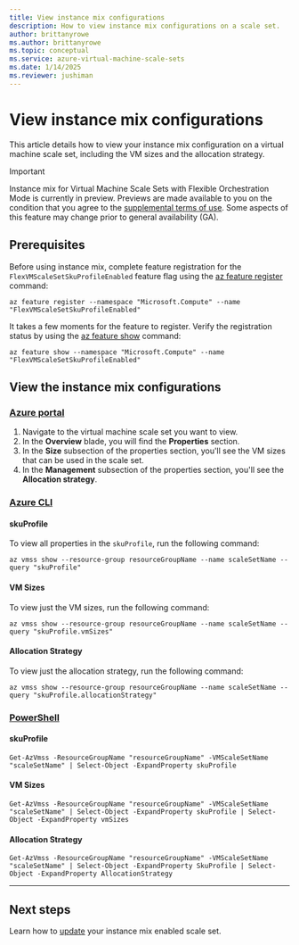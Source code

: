 ```yaml
---
title: View instance mix configurations
description: How to view instance mix configurations on a scale set. 
author: brittanyrowe 
ms.author: brittanyrowe
ms.topic: conceptual
ms.service: azure-virtual-machine-scale-sets
ms.date: 1/14/2025
ms.reviewer: jushiman
---
```


# View instance mix configurations

This article details how to view your instance mix configuration on a virtual machine scale set, including the VM sizes and the allocation strategy.

> [!IMPORTANT]
> Instance mix for Virtual Machine Scale Sets with Flexible Orchestration Mode is currently in preview. Previews are made available to you on the condition that you agree to the [supplemental terms of use](https://azure.microsoft.com/support/legal/preview-supplemental-terms/). Some aspects of this feature may change prior to general availability (GA). 

## Prerequisites
Before using instance mix, complete feature registration for the `FlexVMScaleSetSkuProfileEnabled` feature flag using the [az feature register](/cli/azure/feature#az-feature-register) command:

```azurecli-interactive
az feature register --namespace "Microsoft.Compute" --name "FlexVMScaleSetSkuProfileEnabled"
```

It takes a few moments for the feature to register. Verify the registration status by using the [az feature show](/cli/azure/feature#az-feature-register) command:

```azurecli-interactive
az feature show --namespace "Microsoft.Compute" --name "FlexVMScaleSetSkuProfileEnabled"
```

## View the instance mix configurations
### [Azure portal](#tab/portal-1)
1. Navigate to the virtual machine scale set you want to view.
2. In the **Overview** blade, you will find the **Properties** section.
3. In the **Size** subsection of the properties section, you'll see the VM sizes that can be used in the scale set.
4. In the **Management** subsection of the properties section, you'll see the **Allocation strategy**.

### [Azure CLI](#tab/cli-1)

#### skuProfile
To view all properties in the `skuProfile`, run the following command:
```azurecli-interactive
az vmss show --resource-group resourceGroupName --name scaleSetName --query "skuProfile"
```

#### VM Sizes
To view just the VM sizes, run the following command:
```azurecli-interactive
az vmss show --resource-group resourceGroupName --name scaleSetName --query "skuProfile.vmSizes"
```

#### Allocation Strategy
To view just the allocation strategy, run the following command:
```azurecli-interactive
az vmss show --resource-group resourceGroupName --name scaleSetName --query "skuProfile.allocationStrategy"
```

### [PowerShell](#tab/powershell-1)
#### skuProfile
```azurepowershell-interactive
Get-AzVmss -ResourceGroupName "resourceGroupName" -VMScaleSetName "scaleSetName" | Select-Object -ExpandProperty skuProfile
```

#### VM Sizes
```azurepowershell-interactive
Get-AzVmss -ResourceGroupName "resourceGroupName" -VMScaleSetName "scaleSetName" | Select-Object -ExpandProperty skuProfile | Select-Object -ExpandProperty vmSizes
```

#### Allocation Strategy
```azurepowershell-interactive
Get-AzVmss -ResourceGroupName "resourceGroupName" -VMScaleSetName "scaleSetName" | Select-Object -ExpandProperty SkuProfile | Select-Object -ExpandProperty AllocationStrategy
```

---

## Next steps
Learn how to [update](instance-mix-update.md) your instance mix enabled scale set.